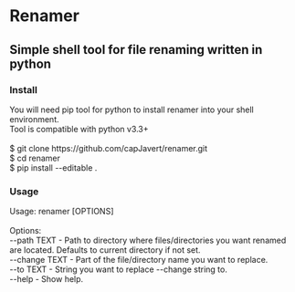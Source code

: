 <h1>Renamer</h1>
<h2>Simple shell tool for file renaming written in python</h2>
<h3>Install</h3>
<p>
You will need pip tool for python to install renamer into your shell environment.<br />
Tool is compatible with python v3.3+<br />
<br />
$ git clone https://github.com/capJavert/renamer.git<br />
$ cd renamer<br />
$ pip install --editable .<br />
</p>
<h3>Usage</h3>
<p>
Usage: renamer [OPTIONS]<br />
<br />
Options:<br />
  --path TEXT    - Path to directory where files/directories you want renamed<br />
                 are located. Defaults to current directory if not set.<br />
  --change TEXT  - Part of the file/directory name you want to replace.<br />
  --to TEXT      - String you want to replace --change string to.<br />
  --help         - Show help.<br />
</p>
